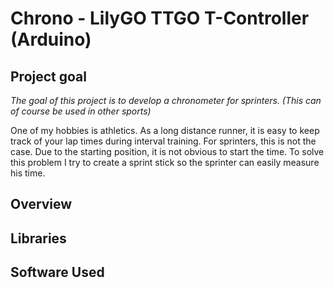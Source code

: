 # Chrono - LilyGO TTGO T-Controller (Arduino)
## Project goal
_The goal of this project is to develop a chronometer for sprinters. (This can of course be used in other sports)_

One of my hobbies is athletics. As a long distance runner, it is easy to keep track of your lap times during interval training. For sprinters, this is not the case. Due to the starting position, it is not obvious to start the time. To solve this problem I try to create a sprint stick so the sprinter can easily measure his time.

## Overview

## Libraries

## Software Used
